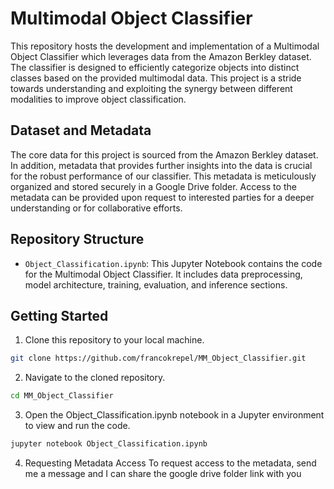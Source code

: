 # Multimodal Object Classifier

This repository hosts the development and implementation of a Multimodal Object Classifier which leverages data from the Amazon Berkley dataset. The classifier is designed to efficiently categorize objects into distinct classes based on the provided multimodal data. This project is a stride towards understanding and exploiting the synergy between different modalities to improve object classification.

## Dataset and Metadata

The core data for this project is sourced from the Amazon Berkley dataset. In addition, metadata that provides further insights into the data is crucial for the robust performance of our classifier. This metadata is meticulously organized and stored securely in a Google Drive folder. Access to the metadata can be provided upon request to interested parties for a deeper understanding or for collaborative efforts.

## Repository Structure

- `Object_Classification.ipynb`: This Jupyter Notebook contains the code for the Multimodal Object Classifier. It includes data preprocessing, model architecture, training, evaluation, and inference sections.

## Getting Started

1. Clone this repository to your local machine.
```bash
git clone https://github.com/francokrepel/MM_Object_Classifier.git
```
2. Navigate to the cloned repository.
```bash
cd MM_Object_Classifier
```
3. Open the Object_Classification.ipynb notebook in a Jupyter environment to view and run the code.
```bash
jupyter notebook Object_Classification.ipynb
```
4. Requesting Metadata Access
To request access to the metadata, send me a message and I can share the google drive folder link with you
